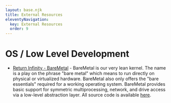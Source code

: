```yaml
---
layout: base.njk
title: External Resources
eleventyNavigation:
  key: External Resources
  order: 9
---
```


# OS / Low Level Development

- [Return Infinity - BareMetal](https://www.returninfinity.com/baremetal.html) - BareMetal is our very lean kernel. The name is a play on the phrase "bare metal" which means to run directly on physical or virtualized hardware. BareMetal also only offers the "bare essentials" required for a working operating system.
BareMetal provides basic support for symmetric multiprocessing, network, and drive access via a low-level abstraction layer.
All source code is available [here](https://github.com/ReturnInfinity/BareMetal).


